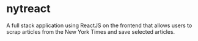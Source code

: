 # nytreact
A full stack application using ReactJS on the frontend that allows users to scrap articles from the New York Times and save selected articles.
